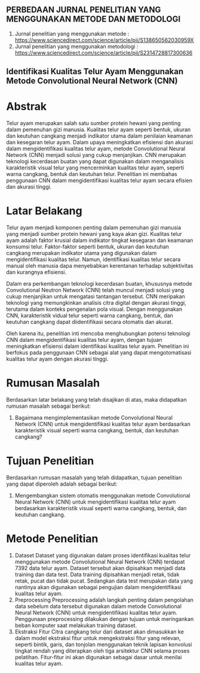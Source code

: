 ## PERBEDAAN JURNAL PENELITIAN YANG MENGGUNAKAN METODE DAN METODOLOGI
1. Jurnal penelitian yang menggunakan metode : https://www.sciencedirect.com/science/article/pii/S138650562030959X
2. Jurnal penelitian yang menggunakan metodologi : https://www.sciencedirect.com/science/article/pii/S2314728817300636

## Identifikasi Kualitas Telur Ayam Menggunakan Metode Convolutional Neural Network (CNN)
# Abstrak
Telur ayam merupakan salah satu sumber protein hewani yang penting dalam pemenuhan gizi manusia. Kualitas telur ayam seperti bentuk, ukuran dan keutuhan cangkang menjadi indikator utama dalam penilaian keamanan dan kesegaran telur ayam. Dalam upaya meningkatkan efisiensi dan akurasi dalam mengidentifikasi kualitas telur ayam, metode Convolutional Neural Network (CNN) menjadi solusi yang cukup menjanjikan. CNN merupakan teknologi kecerdasan buatan yang dapat digunakan dalam menganalisis karakteristik visual telur yang mencerminkan kualitas telur ayam, seperti warna cangkang, bentuk dan keutuhan telur. Penelitian ini membahas penggunaan CNN dalam mengidentifikasi kualitas telur ayam secara efisien dan akurasi tinggi.

# Latar Belakang
Telur ayam menjadi komponen penting dalam pemenuhan gizi manusia yang menjadi sumber protein hewani yang kaya akan gizi. Kualitas telur ayam adalah faktor krusial dalam indikator tingkat kesegaran dan keamanan konsumsi telur. Faktor-faktor seperti bentuk, ukuran dan keutuhan cangkang merupakan indikator utama yang digunakan dalam mengidentifikasi kualitas telur. Namun, identifikasi kualitas telur secara manual oleh manusia dapa menyebabkan kerentanan terhadap subjektivitas dan kurangnya efisiensi.

Dalam era perkembangan teknologi kecerdasan buatan, khususnya metode Convolutional Neutron Network (CNN) telah muncul menjadi solusi yang cukup menjanjikan untuk mengatasi tantangan tersebut. CNN meripakan teknologi yang memungkinkan analisis citra digital dengan akurasi tinggi, terutama dalam konteks pengenalan pola visual. Dengan menggunakan CNN, karakteristik vidual telur seperti warna cangkang, bentuk, dan keutuhan cangkang dapat diidentifikasi secara otomatis dan akurat.

Oleh karena itu, penelitian inti mencoba menghubungkan potensi teknologi CNN dalam mengidentifikasi kualitas telur ayam, dengan tujuan meningkatkan efisiensi dalam identifikasi kualitas telur ayam. Penelitian ini berfokus pada penggunaan CNN sebagai alat yang dapat mengotomatisasi kualitas telur ayam dengan akurasi tinggi. 

# Rumusan Masalah
Berdasarkan latar belakang yang telah disajikan di atas, maka didapatkan rumusan masalah sebagai berikut:
1. Bagaimana mengimplementasikan metode Convolutional Neural Network (CNN) untuk mengidentifikasi kualitas telur ayam berdasarkan karakteristik visual seperti warna cangkang, bentuk, dan keutuhan cangkang?

# Tujuan Penelitian
Berdasarkan rumusan masalah yang telah didapatkan, tujuan penelitian yang dapat diperoleh adalah sebagai berikut:
1. Mengembangkan sistem otomatis menggunakan metode Convolutional Neural Network (CNN) untuk mengidentifikasi kualitas telur ayam berdasarkan karakteristik visual seperti warna cangkang, bentuk, dan keutuhan cangkang.

# Metode Penelitian
1. Dataset
Dataset yang digunakan dalam proses identifikasi kualitas telur menggunakan metode Convolutional Neural Network (CNN) terdapat 7392 data telur ayam. Dataset tersebut akan dipisahkan menjadi data training dan data test. Data training dipisahkan menjadi retak, tidak retak, pucat dan tidak pucat. Sedangkan data test merupakan data yang nantinya akan digunakan sebagai pengujian dalam mengidentifikasi kualitas telur ayam.
2. Preprocessing
Preprocessing adalah langkah penting dalam pengolahan data sebelum data tersebut digunakan dalam metode Convolutional Neural Network (CNN) untuk mengidentifikasi kualitas telur ayam. Penggunaan preprocessing dilakukan dengan tujuan untuk meringankan beban komputer saat melakukan training dataset. 
3. Ekstraksi Fitur
Citra cangkang telur dari dataset akan dimasukkan ke dalam model ekstraksi fitur untuk mengekstraksi fitur yang relevan, seperti bintik, garis, dan tonjolan menggunakan teknik lapisan konvolusi tingkat rendah yang diterapkan oleh tiga arsitektur CNN selama proses pelatihan. Fitur-fitur ini akan digunakan sebagai dasar untuk menilai kualitas telur ayam.
